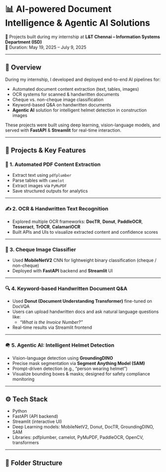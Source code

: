 # 📊 AI-powered Document Intelligence & Agentic AI Solutions
🚀 Projects built during my internship at **L&T Chennai – Information Systems Department (ISD)**  
📅 Duration: May 19, 2025 – July 9, 2025

---

## 📌 Overview
During my internship, I developed and deployed end-to-end AI pipelines for:
- Automated document content extraction (text, tables, images)
- OCR systems for scanned & handwritten documents
- Cheque vs. non-cheque image classification
- Keyword-based Q&A on handwritten documents
- **Agentic AI** solution for intelligent helmet detection in construction images

These projects were built using deep learning, vision-language models, and served with **FastAPI** & **Streamlit** for real-time interaction.

---

## 🧩 Projects & Key Features

### 📄 1. Automated PDF Content Extraction
- Extract text using `pdfplumber`
- Parse tables with `camelot`
- Extract images via `PyMuPDF`
- Save structured outputs for analytics

---

### ✍️ 2. OCR & Handwritten Text Recognition
- Explored multiple OCR frameworks: **DocTR**, **Donut**, **PaddleOCR**, **Tesseract**, **TrOCR**, **CalamariOCR**
- Built APIs and UIs to visualize extracted content and confidence scores

---

### 🧾 3. Cheque Image Classifier
- Used **MobileNetV2** CNN for lightweight binary classification (cheque / non-cheque)
- Deployed with **FastAPI** backend and **Streamlit** UI

---

### 🔍 4. Keyword-based Handwritten Document Q&A
- Used **Donut (Document Understanding Transformer)** fine-tuned on DocVQA
- Users can upload handwritten docs and ask natural language questions like:
  - *“What is the Invoice Number?”*
- Real-time results via Streamlit frontend

---

### 🪖 5. Agentic AI: Intelligent Helmet Detection
- Vision-language detection using **GroundingDINO**
- Precise mask segmentation via **Segment Anything Model (SAM)**
- Prompt-driven detection (e.g., “person wearing helmet”)
- Visualize bounding boxes & masks; designed for safety compliance monitoring

---

## ⚙️ Tech Stack
- Python
- FastAPI (API backend)
- Streamlit (interactive UI)
- Deep Learning models: MobileNetV2, Donut, DocTR, GroundingDINO, SAM
- Libraries: pdfplumber, camelot, PyMuPDF, PaddleOCR, OpenCV, transformers

---

## 📂 Folder Structure
